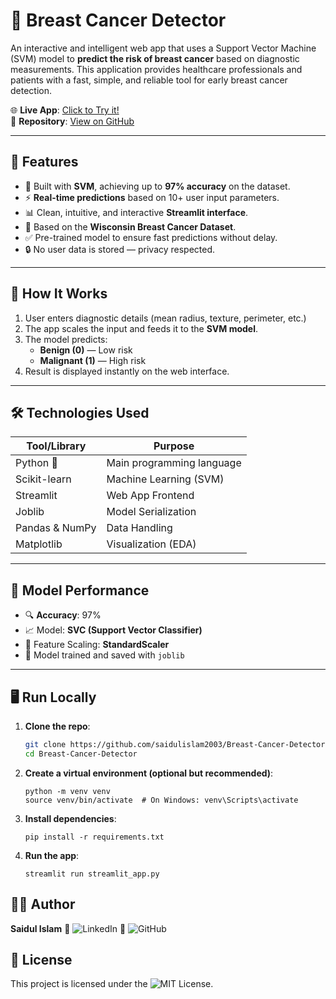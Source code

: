 # 🧬 Breast Cancer Detector

An interactive and intelligent web app that uses a Support Vector Machine (SVM) model to **predict the risk of breast cancer** based on diagnostic measurements. This application provides healthcare professionals and patients with a fast, simple, and reliable tool for early breast cancer detection.

🌐 **Live App**: [Click to Try it!](https://breast-cancer-detector-app.streamlit.app/)  
📁 **Repository**: [View on GitHub](https://github.com/saidulislam2003/Breast-Cancer-Detector)

---

## 🚀 Features

- 🎯 Built with **SVM**, achieving up to **97% accuracy** on the dataset.
- ⚡ **Real-time predictions** based on 10+ user input parameters.
- 📊 Clean, intuitive, and interactive **Streamlit interface**.
- 📁 Based on the **Wisconsin Breast Cancer Dataset**.
- ✅ Pre-trained model to ensure fast predictions without delay.
- 🔒 No user data is stored — privacy respected.

---

## 📌 How It Works

1. User enters diagnostic details (mean radius, texture, perimeter, etc.)
2. The app scales the input and feeds it to the **SVM model**.
3. The model predicts:
   - **Benign (0)** — Low risk
   - **Malignant (1)** — High risk
4. Result is displayed instantly on the web interface.

---

## 🛠️ Technologies Used

| Tool/Library     | Purpose                          |
|------------------|----------------------------------|
| Python 🐍        | Main programming language        |
| Scikit-learn     | Machine Learning (SVM)           |
| Streamlit        | Web App Frontend                 |
| Joblib           | Model Serialization              |
| Pandas & NumPy   | Data Handling                    |
| Matplotlib       | Visualization (EDA)              |

---

## 🧪 Model Performance

- 🔍 **Accuracy**: 97%
- 📈 Model: **SVC (Support Vector Classifier)**
- 🔬 Feature Scaling: **StandardScaler**
- 💾 Model trained and saved with `joblib`

---

## 🖥️ Run Locally

1. **Clone the repo**:
   ```bash
   git clone https://github.com/saidulislam2003/Breast-Cancer-Detector.git
   cd Breast-Cancer-Detector
2. **Create a virtual environment (optional but recommended)**:
   ```
   python -m venv venv
   source venv/bin/activate  # On Windows: venv\Scripts\activate
   ```

3. **Install dependencies**:
   ```
   pip install -r requirements.txt
   ```

4. **Run the app**:
   ```
   streamlit run streamlit_app.py
   ```


## 🙋‍♂️ Author

**Saidul Islam**
🔗 ![LinkedIn](https://www.linkedin.com/in/saidulislam2003/)
🐙 ![GitHub](https://github.com/saidulislam2003/Breast-Cancer-Detector/tree/main)

## 📄 License
This project is licensed under the ![MIT License](LICENSE).

